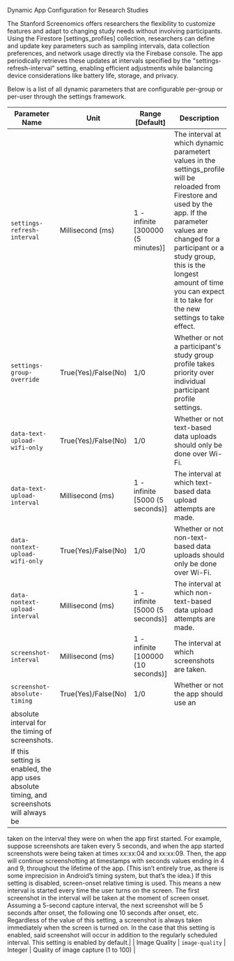 Dynamic App Configuration for Research Studies

The Stanford Screenomics offers researchers the flexibility to customize features and adapt to changing study needs without involving participants. Using the Firestore [settings_profiles] collection, researchers can define and update key parameters such as sampling intervals, data collection preferences, and network usage directly via the Firebase console. The app periodically retrieves these updates at intervals specified by the "settings-refresh-interval" setting, enabling efficient adjustments while balancing device considerations like battery life, storage, and privacy.

Below is a list of all dynamic parameters that are configurable per-group or per-user through the settings framework.

| Parameter Name | Unit | Range [Default] | Description |
|--------------------|----------------------|----------|---------------------------------------|
| `settings-refresh-interval` | Millisecond (ms) | 1 - infinite [300000 (5 minutes)] | The interval at which dynamic parametert values in the settings_profile will be reloaded from Firestore and used by the app. If the parameter values are changed for a participant or a study group, this is the longest amount of time you can expect it to take for the new settings to take effect. |
| `settings-group-override` | True(Yes)/False(No) | 1/0 | Whether or not a participant's study group profile takes priority over individual participant profile settings. |
| `data-text-upload-wifi-only` | True(Yes)/False(No) | 1/0 | Whether or not text-based data uploads should only be done over Wi-Fi. |
| `data-text-upload-interval` | Millisecond (ms) | 1 - infinite [5000 (5 seconds)] | The interval at which text-based data upload attempts are made. |
| `data-nontext-upload-wifi-only` | True(Yes)/False(No) | 1/0 | Whether or not non-text-based data uploads should only be done over Wi-Fi. |
| `data-nontext-upload-interval` | Millisecond (ms) | 1 - infinite [5000 (5 seconds)] | The interval at which non-text-based data upload attempts are made. |
| `screenshot-interval` | Millisecond (ms) | 1 - infinite [100000 (10 seconds)] | The interval at which screenshots are taken. |
| `screenshot-absolute-timing` | True(Yes)/False(No) | 1/0 | Whether or not the app should use an
absolute interval for the timing of screenshots. |
| If this setting is enabled, the app uses absolute timing, and screenshots will always be
taken on the interval they were on when the app first started. For example, suppose
screenshots are taken every 5 seconds, and when the app started screenshots were being
taken at times xx:xx:04 and xx:xx:09. Then, the app will continue screenshotting at
timestamps with seconds values ending in 4 and 9, throughout the lifetime of the app.
(This isn’t entirely true, as there is some imprecision in Android’s timing system, but
that’s the idea.)
If this setting is disabled, screen-onset relative timing is used. This means a new interval
is started every time the user turns on the screen. The first screenshot in the interval will
be taken at the moment of screen onset. Assuming a 5-second capture interval, the next
screenshot will be 5 seconds after onset, the following one 10 seconds after onset, etc.
Regardless of the value of this setting, a screenshot is always taken immediately when the
screen is turned on. In the case that this setting is enabled, said screenshot will occur in
addition to the regularly scheduled interval. This setting is enabled by default.|
| Image Quality      | `image-quality`      | Integer  | Quality of image capture (1 to 100)  |
